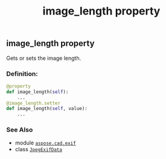 ﻿---
title: image_length property
second_title: Aspose.CAD for Python via .NET API References
description: 
type: docs
weight: 780
url: /python-net/aspose.cad.exif/jpegexifdata/image_length/
is_root: false
---

## image_length property


Gets or sets the image length.
### Definition:
```python
@property
def image_length(self):
    ...
@image_length.setter
def image_length(self, value):
    ...
```

### See Also
* module [`aspose.cad.exif`](../../)
* class [`JpegExifData`](/cad/python-net/aspose.cad.exif/jpegexifdata)
